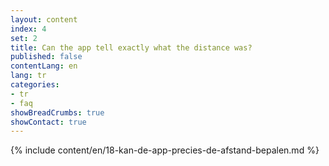```yaml
---
layout: content
index: 4
set: 2
title: Can the app tell exactly what the distance was?
published: false
contentLang: en
lang: tr
categories:
- tr
- faq
showBreadCrumbs: true
showContact: true
---
```

{% include content/en/18-kan-de-app-precies-de-afstand-bepalen.md %}
